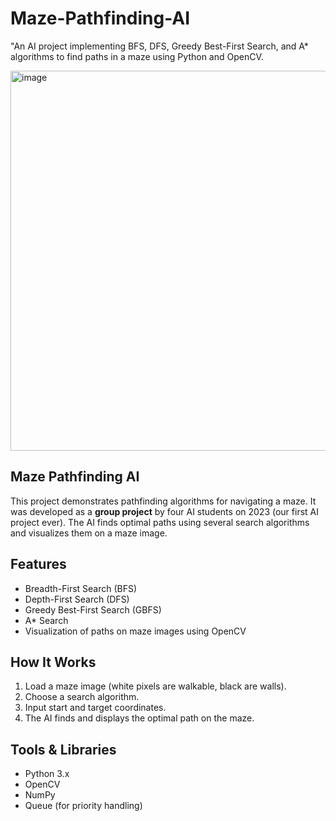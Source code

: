 # Maze-Pathfinding-AI
"An AI project implementing BFS, DFS, Greedy Best-First Search, and A* algorithms to find paths in a maze using Python and OpenCV.

<img width="1093" height="608" alt="image" src="https://github.com/user-attachments/assets/d785e8e4-5579-4ad7-8acd-ff43668d526f" />

## Maze Pathfinding AI
This project demonstrates pathfinding algorithms for navigating a maze. It was developed as a **group project** by four AI students on 2023 (our first AI project ever). The AI finds optimal paths using several search algorithms and visualizes them on a maze image.

## Features
- Breadth-First Search (BFS)
- Depth-First Search (DFS)
- Greedy Best-First Search (GBFS)
- A* Search
- Visualization of paths on maze images using OpenCV

## How It Works
1. Load a maze image (white pixels are walkable, black are walls).
2. Choose a search algorithm.
3. Input start and target coordinates.
4. The AI finds and displays the optimal path on the maze.

## Tools & Libraries
- Python 3.x
- OpenCV
- NumPy
- Queue (for priority handling)
